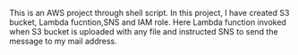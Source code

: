 This is an AWS project through shell script. In this project, I have created S3 bucket, Lambda fucntion,SNS and IAM role. Here Lambda function invoked when S3 bucket is uploaded with any file and instructed SNS to send the message to my mail address. 
